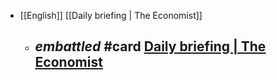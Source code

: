 - [[English]] [[Daily briefing | The Economist]]
	- _embattled_ #card  [Daily briefing | The Economist](https://www.economist.com/espresso?itm\_source=parsely-api)
		-